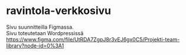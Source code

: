 # ravintola-verkkosivu

Sivu suunnitteilla Figmassa. 
<br>
Sivu toteutetaan Wordpressissä
<br>
https://www.figma.com/file/UtRDA7ZgpJ8r3vEJ6gx0C5/Projekti-team-library?node-id=0%3A1
